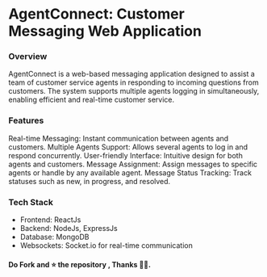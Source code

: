 # AgentConnect: Customer Messaging Web Application

### Overview
AgentConnect is a web-based messaging application designed to assist a team of customer service agents in responding to incoming questions from customers. The system supports multiple agents logging in simultaneously, enabling efficient and real-time customer service.

### Features
Real-time Messaging: Instant communication between agents and customers.
Multiple Agents Support: Allows several agents to log in and respond concurrently.
User-friendly Interface: Intuitive design for both agents and customers.
Message Assignment: Assign messages to specific agents or handle by any available agent.
Message Status Tracking: Track statuses such as new, in progress, and resolved.

### Tech Stack
- Frontend: ReactJs
- Backend: NodeJs, ExpressJs
- Database: MongoDB
- Websockets: Socket.io for real-time communication

####  Do Fork and ⭐ the repository , Thanks 👨‍💻.
